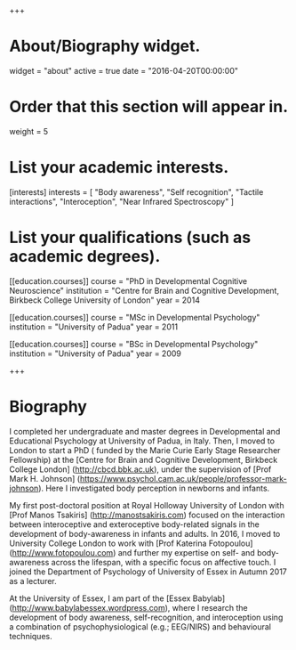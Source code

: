 +++
# About/Biography widget.
widget = "about"
active = true
date = "2016-04-20T00:00:00"

# Order that this section will appear in.
weight = 5

# List your academic interests.
[interests]
  interests = [
    "Body awareness",
    "Self recognition",
    "Tactile interactions",
    "Interoception",
    "Near Infrared Spectroscopy"
  ]

# List your qualifications (such as academic degrees).
[[education.courses]]
  course = "PhD in Developmental Cognitive Neuroscience"
  institution = "Centre for Brain and Cognitive Development, Birkbeck College University of London"
  year = 2014

[[education.courses]]
  course = "MSc in Developmental Psychology"
  institution = "University of Padua"
  year = 2011

[[education.courses]]
  course = "BSc in Developmental Psychology"
  institution = "University of Padua"
  year = 2009
 
+++

# Biography

I completed her undergraduate and master degrees in Developmental and Educational Psychology at University of Padua, in Italy. Then, I moved to London to start a PhD ( funded by the Marie Curie Early Stage Researcher Fellowship) at the [Centre for Brain and Cognitive Development, Birkbeck College London] (http://cbcd.bbk.ac.uk), under the supervision of [Prof Mark H. Johnson] (https://www.psychol.cam.ac.uk/people/professor-mark-johnson). Here I investigated body perception in newborns and infants.

My first post-doctoral position at Royal Holloway University of London with [Prof Manos Tsakiris] (http://manostsakiris.com) focused on the interaction between interoceptive and exteroceptive body-related signals in the development of body-awareness in infants and adults. In 2016, I moved to University College London to work with [Prof Katerina Fotopoulou] (http://www.fotopoulou.com) and further my expertise on self- and body-awareness across the lifespan, with a specific focus on affective touch.
I joined the Department of Psychology of University of Essex in Autumn 2017 as a lecturer. 

At the University of Essex, I am part of the [Essex Babylab] (http://www.babylabessex.wordpress.com), where I research the development of body awareness, self-recognition, and interoception using a combination of psychophysiological (e.g.; EEG/NIRS) and behavioural techniques.

